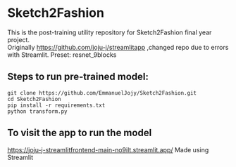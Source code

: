 # Sketch2Fashion

This is the post-training utility repository for Sketch2Fashion final year project.  
Originally https://github.com/joju-j/streamlitapp ,changed repo due to errors with Streamlit.
Preset: resnet_9blocks

## Steps to run pre-trained model:
```console
git clone https://github.com/EmmanuelJojy/Sketch2Fashion.git
cd Sketch2Fashion
pip install -r requirements.txt
python transform.py
```

## To visit the app to run the model
https://joju-j-streamlitfrontend-main-no9ilt.streamlit.app/
Made using Streamlit
